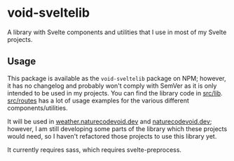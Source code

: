 # void-sveltelib

A library with Svelte components and utilities that I use in most of my Svelte projects.

## Usage

This package is available as the `void-sveltelib` package on NPM; however, it has no changelog and probably won't comply with SemVer as it is only intended to be used in my projects. You can find the
library code in [src/lib](./src/lib). [src/routes](./src/routes) has a lot of usage examples for the various different components/utilities.

It will be used in [weather.naturecodevoid.dev](https://github.com/naturecodevoid/weather.naturecodevoid.dev) and [naturecodevoid.dev](https://github.com/naturecodevoid/naturecodevoid.dev); however, I
am still developing some parts of the library which these projects would need, so I haven't refactored those projects to use this library yet.

It currently requires sass, which requires svelte-preprocess.
